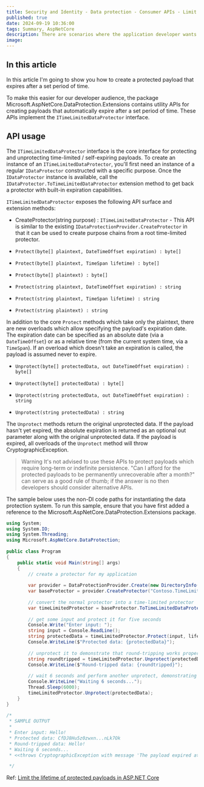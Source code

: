 ```yaml
---
title: Security and Identity - Data protection - Consumer APIs - Limit the lifetime of protected payloads
published: true
date: 2024-09-19 10:36:00
tags: Summary, AspNetCore
description: There are scenarios where the application developer wants to create a protected payload that expires after a set period of time. For instance, the protected payload might represent a password reset token that should only be valid for one hour. It's certainly possible for the developer to create their own payload format that contains an embedded expiration date, and advanced developers may wish to do this anyway, but for the majority of developers managing these expirations can grow tedious.
image:
---
```


## In this article

In this article I'm going to show you how to create a protected payload that expires after a set period of time.

To make this easier for our developer audience, the package Microsoft.AspNetCore.DataProtection.Extensions contains utility APIs for creating payloads that automatically expire after a set period of time. These APIs implement the ```ITimeLimitedDataProtector``` interface.

## API usage

The ```ITimeLimitedDataProtector``` interface is the core interface for protecting and unprotecting time-limited / self-expiring payloads. To create an instance of an ```ITimeLimitedDataProtector```, you'll first need an instance of a regular ```IDataProtector``` constructed with a specific purpose. Once the ```IDataProtector``` instance is available, call the ```IDataProtector.ToTimeLimitedDataProtector``` extension method to get back a protector with built-in expiration capabilities.

 ```ITimeLimitedDataProtector``` exposes the following API surface and extension methods:

- CreateProtector(string purpose) : ```ITimeLimitedDataProtector``` - This API is similar to the existing ```IDataProtectionProvider.CreateProtector``` in that it can be used to create purpose chains from a root time-limited protector.

- ```Protect(byte[] plaintext, DateTimeOffset expiration) : byte[]```

- ```Protect(byte[] plaintext, TimeSpan lifetime) : byte[]```

- ```Protect(byte[] plaintext) : byte[]```

- ```Protect(string plaintext, DateTimeOffset expiration) : string```

- ```Protect(string plaintext, TimeSpan lifetime) : string```

- ```Protect(string plaintext) : string```

In addition to the core ```Protect``` methods which take only the plaintext, there are new overloads which allow specifying the payload's expiration date. The expiration date can be specified as an absolute date (via a ```DateTimeOffset```) or as a relative time (from the current system time, via a ```TimeSpan```). If an overload which doesn't take an expiration is called, the payload is assumed never to expire.

- ```Unprotect(byte[] protectedData, out DateTimeOffset expiration) : byte[]```

- ```Unprotect(byte[] protectedData) : byte[]```

- ```Unprotect(string protectedData, out DateTimeOffset expiration) : string```

- ```Unprotect(string protectedData) : string```

The ```Unprotect``` methods return the original unprotected data. If the payload hasn't yet expired, the absolute expiration is returned as an optional out parameter along with the original unprotected data. If the payload is expired, all overloads of the ```Unprotect``` method will throw CryptographicException.

> Warning
It's not advised to use these APIs to protect payloads which require long-term or indefinite persistence. "Can I afford for the protected payloads to be permanently unrecoverable after a month?" can serve as a good rule of thumb; if the answer is no then developers should consider alternative APIs.

The sample below uses the non-DI code paths for instantiating the data protection system. To run this sample, ensure that you have first added a reference to the Microsoft.AspNetCore.DataProtection.Extensions package.

```csharp
using System;
using System.IO;
using System.Threading;
using Microsoft.AspNetCore.DataProtection;
 
public class Program
{
    public static void Main(string[] args)
    {
        // create a protector for my application
 
        var provider = DataProtectionProvider.Create(new DirectoryInfo(@"c:\myapp-keys\"));
        var baseProtector = provider.CreateProtector("Contoso.TimeLimitedSample");
 
        // convert the normal protector into a time-limited protector
        var timeLimitedProtector = baseProtector.ToTimeLimitedDataProtector();
 
        // get some input and protect it for five seconds
        Console.Write("Enter input: ");
        string input = Console.ReadLine();
        string protectedData = timeLimitedProtector.Protect(input, lifetime: TimeSpan.FromSeconds(5));
        Console.WriteLine($"Protected data: {protectedData}");
 
        // unprotect it to demonstrate that round-tripping works properly
        string roundtripped = timeLimitedProtector.Unprotect(protectedData);
        Console.WriteLine($"Round-tripped data: {roundtripped}");
 
        // wait 6 seconds and perform another unprotect, demonstrating that the payload self-expires
        Console.WriteLine("Waiting 6 seconds...");
        Thread.Sleep(6000);
        timeLimitedProtector.Unprotect(protectedData);
    }
}
 
/*
 * SAMPLE OUTPUT
 *
 * Enter input: Hello!
 * Protected data: CfDJ8Hu5z0zwxn...nLk7Ok
 * Round-tripped data: Hello!
 * Waiting 6 seconds...
 * <<throws CryptographicException with message 'The payload expired at ...'>>

 */
```

Ref: [Limit the lifetime of protected payloads in ASP.NET Core](https://learn.microsoft.com/en-us/aspnet/core/security/data-protection/consumer-apis/limited-lifetime-payloads?view=aspnetcore-8.0)
